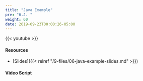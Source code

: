 ```yaml
---
title: "Java Example"
pre: "6.J. "
weight: 60
date: 2019-09-23T00:00:26-05:00
---
```


{{< youtube  >}}

#### Resources

* [Slides]({{< relref "/9-files/06-java-example-slides.md" >}})

#### Video Script
